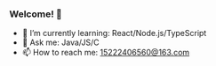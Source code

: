### Welcome! 👋

- 🌱 I’m currently learning: React/Node.js/TypeScript
- 💬 Ask me: Java/JS/C
- 📫 How to reach me: 15222406560@163.com
